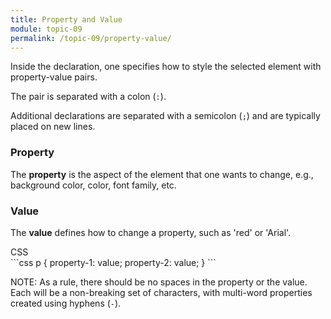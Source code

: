 ```yaml
---
title: Property and Value
module: topic-09
permalink: /topic-09/property-value/
---
```


<div class="divider-heading"></div>

Inside the declaration, one specifies how to style the selected element with property-value pairs.

The pair is separated with a colon (`:`).

Additional declarations are separated with a semicolon (`;`) and are typically placed on new lines.

### Property

The **property** is the aspect of the element that one wants to change, e.g., background color, color, font family, etc.

### Value

The **value** defines how to change a property, such as 'red' or 'Arial'.

<div class="code-heading">
  <span class="css">CSS</span>
</div>
```css
p {
    property-1: value;
    property-2: value;
}
```

<span class="label label-info">NOTE:</span> As a rule, there should be no spaces in the property or the value. Each will be a non-breaking set of characters, with multi-word properties created using hyphens (`-`).
